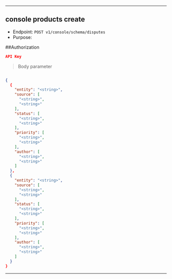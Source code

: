 
----------------------------------------------------------------------------------
## console products create
* Endpoint: `POST v1/console/schema/disputes`
* Purpose: 

##Authorization

```json
API Key
```

> Body parameter

```json

```

```json
{  
  {
    "entity": "<string>",
    "source": [
      "<string>",
      "<string>"
    ],
    "status": [
      "<string>",
      "<string>"
    ],
    "priority": [
      "<string>",
      "<string>"
    ],
    "author": [
      "<string>",
      "<string>"
    ]
  },
  {
    "entity": "<string>",
    "source": [
      "<string>",
      "<string>"
    ],
    "status": [
      "<string>",
      "<string>"
    ],
    "priority": [
      "<string>",
      "<string>"
    ],
    "author": [
      "<string>",
      "<string>"
    ]
  }   
}
```
----------------------------------------------------------------------------------